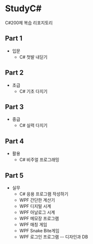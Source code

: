 # StudyC#
C#200제 복습 리포지토리

## Part 1
- 입문
  - C# 첫발 내딛기

## Part 2
- 초급
  - C# 기초 다지기

## Part 3
- 중급
  - C# 실력 다지기


## Part 4
- 활용
  - C# 비주얼 프로그래밍

## Part 5
- 실무
  - C# 응용 프로그램 작성하기
  - WPF 간단한 계산기
  - WPF 디지털 시계
  - WPF 아날로그 시계
  - WPF 메모장 프로그램
  - WPF 매칭 게임
  - WPF Snake Bite게임
  - WPF 로그인 프로그램 -- 디자인과 DB

